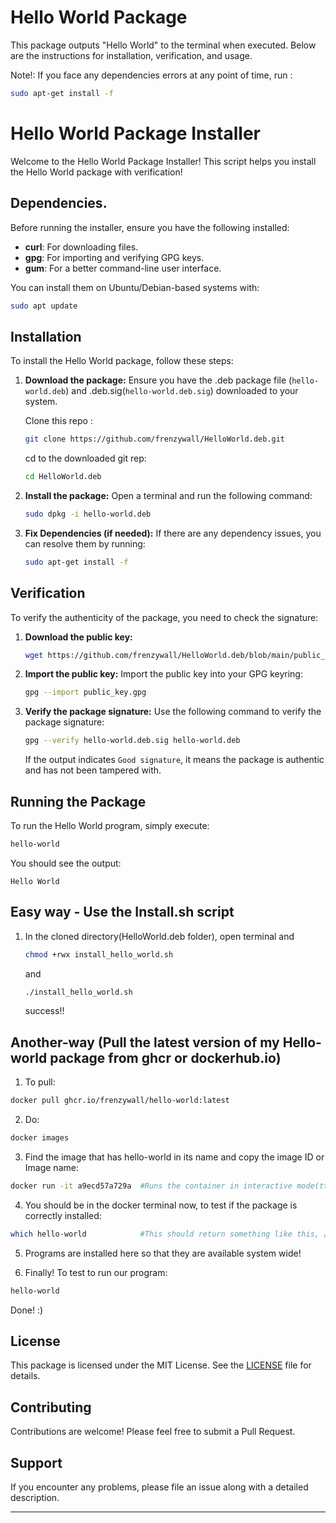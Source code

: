 # Hello World Package

This package outputs "Hello World" to the terminal when executed. Below are the instructions for installation, verification, and usage.

Note!: If you face any dependencies errors at any point of time, run :
```bash
sudo apt-get install -f
```

# Hello World Package Installer

Welcome to the Hello World Package Installer! This script helps you install the Hello World package with verification!

## Dependencies.

Before running the installer, ensure you have the following installed:

- **curl**: For downloading files.
- **gpg**: For importing and verifying GPG keys.
- **gum**: For a better command-line user interface.

You can install them on Ubuntu/Debian-based systems with:

```bash
sudo apt update
```
## Installation

To install the Hello World package, follow these steps:

1. **Download the package:** 
   Ensure you have the .deb package file (`hello-world.deb`) and .deb.sig(`hello-world.deb.sig`) downloaded to your system.

   Clone this repo :
   ```bash
   git clone https://github.com/frenzywall/HelloWorld.deb.git
   ```

   cd to the downloaded git rep:
   ```bash
   cd HelloWorld.deb
   ```

3. **Install the package:** 
   Open a terminal and run the following command:
   ```bash
   sudo dpkg -i hello-world.deb
   ```

4. **Fix Dependencies (if needed):** 
   If there are any dependency issues, you can resolve them by running:
   ```bash
   sudo apt-get install -f
   ```

## Verification

To verify the authenticity of the package, you need to check the signature:

1. **Download the public key:** 

   ```bash
   wget https://github.com/frenzywall/HelloWorld.deb/blob/main/public_key.gpg
   ```
   

2. **Import the public key:** 
   Import the public key into your GPG keyring:
   ```bash
   gpg --import public_key.gpg
   ```

3. **Verify the package signature:** 
   Use the following command to verify the package signature:
   ```bash
   gpg --verify hello-world.deb.sig hello-world.deb
   ```
   If the output indicates `Good signature`, it means the package is authentic and has not been tampered with.

## Running the Package

To run the Hello World program, simply execute:

```bash
hello-world
```

You should see the output:
```
Hello World
```
## Easy way - Use the Install.sh script
1. In the cloned directory(HelloWorld.deb folder), open terminal and
   ```bash
   chmod +rwx install_hello_world.sh
   ```
   and
   
   ```bash
   ./install_hello_world.sh
   ```
   success!!

## Another-way (Pull the latest version of my Hello-world package from ghcr or dockerhub.io)

1. To pull:
```bash
docker pull ghcr.io/frenzywall/hello-world:latest
```
2. Do:
```bash
docker images
```
3. Find the image that has hello-world in its name and copy the image ID or Image name:
```bash
docker run -it a9ecd57a729a  #Runs the container in interactive mode(tty)
```
4. You should be in the docker terminal now, to test if the package is correctly installed:
```bash
which hello-world            #This should return something like this, /usr/local/bin/hello-world, as its installed outside of apt package manager , its installed in /usr/local/bin. 
```
5. Programs are installed here so that they are available system wide!

6. Finally! To test to run our program:
```bash
hello-world
```
Done! :)

## License

This package is licensed under the MIT License. See the [LICENSE](LICENSE) file for details.

## Contributing

Contributions are welcome! Please feel free to submit a Pull Request.

## Support

If you encounter any problems, please file an issue along with a detailed description.

---

